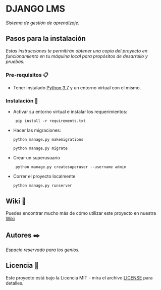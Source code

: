 # DJANGO LMS 
_Sistema de gestión de aprendizaje._

## Pasos para la instalación
_Estas instrucciones te permitirán obtener una copia del proyecto en 
funcionamiento en tu máquina local para propósitos de desarrollo y pruebas._

### Pre-requisitos 📋
- Tener instalado [Python 3.7](https://www.python.org/downloads/release/python-370/)
y un entorno virtual con el mismo.

### Instalación 🔧
- Activar su entorno virtual e instalar los requerimientos:
   ```
    pip install -r requirements.txt
    ```
- Hacer las migraciones:
    ```
    python manage.py makemigrations
    ```
   ```
   python manage.py migrate
   ``` 

- Crear un superusuario
    ```
     python manage.py createsuperuser --username admin
    ```
  
- Correr el proyecto localmente
    ```
    python manage.py runserver
    ```  
 ## Wiki 📖
 Puedes encontrar mucho más de cómo utilizar este proyecto en nuestra [Wiki](https://github.com/django-lms/LMS/wiki)

## Autores ✒️
_Espacio reservado para los genios._

## Licencia 📄
Este proyecto está bajo la Licencia MIT - mira el archivo [LICENSE](LICENSE) para detalles.